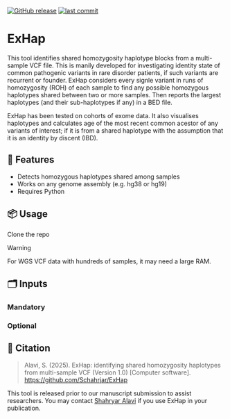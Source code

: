 [![GitHub release](https://img.shields.io/github/v/release/Schahrjar/ExHap)](https://github.com/Schahrjar/ExHap/releases/latest)
[![last commit](https://img.shields.io/github/last-commit/Schahrjar/ExHap)](https://github.com/Schahrjar/ExHap/commits/main)

# ExHap
This tool identifies shared homozygosity haplotype blocks from a multi-sample VCF file. This is manily developed for investigating identity state of common pathogenic variants in rare disorder patients, if such variants are recurrent or founder. ExHap considers every signle variant in runs of homozygosity (ROH) of each sample to find any possible homozygous haplotypes shared between two or more samples. Then reports the largest haplotypes (and their sub-haplotypes if any) in a BED file.

ExHap has been tested on cohorts of exome data. It also visualises haplotypes and calculates age of the most recent common acestor of any variants of interest; if it is from a shared haplotype with the assumption that it is an identity by discent (IBD).

## 🔧 Features
- Detects homozygous haplotypes shared among samples
- Works on any genome assembly (e.g. hg38 or hg19)
- Requires Python

## 📦 Usage
Clone the repo

> [!WARNING]
> For WGS VCF data with hundreds of samples, it may need a large RAM.

## 🗂️ Inputs
### Mandatory
### Optional

## 📜 Citation
> Alavi, S. (2025). ExHap: identifying shared homozygosity haplotypes from multi-sample VCF (Version 1.0) [Computer software]. https://github.com/Schahrjar/ExHap
> 
This tool is released prior to our manuscript submission to assist researchers. You may contact [Shahryar Alavi](https://schahrjar.github.io/) if you use ExHap in your publication.
